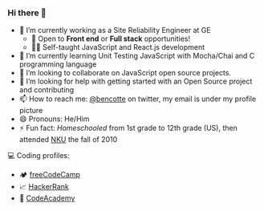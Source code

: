 ### Hi there 👋

- 🔭 I’m currently working as a Site Reliability Engineer at GE
  - 📖 Open to **Front end** or **Full stack** opportunities!
  - 👨‍💻 Self-taught JavaScript and React.js development
- 🌱 I’m currently learning Unit Testing JavaScript with Mocha/Chai and C programming language
- 👯 I’m looking to collaborate on JavaScript open source projects.
- 🤔 I’m looking for help with getting started with an Open Source project and contributing
- 📫 How to reach me: [@bencotte](https://www.twitter.com/bencotte) on twitter, my email is under my profile picture
- 😄 Pronouns: He/Him
- ⚡ Fun fact: _Homeschooled_ from 1st grade to 12th grade (US), then attended [NKU](https://www.nku.edu) the fall of 2010

:computer: Coding profiles:
- 🏕️ [freeCodeCamp](https://www.freecodecamp.org/ahtee)
- 📈 [HackerRank](https://www.hackerrank.com/ahtee)
- 🏫 [CodeAcademy](https://www.codecademy.com/profiles/ahtee)

<!--
**ahtee/ahtee** is a ✨ _special_ ✨ repository because its `README.md` (this file) appears on your GitHub profile.

Here are some ideas to get you started:

- 🔭 I’m currently working on ...
- 🌱 I’m currently learning ...
- 👯 I’m looking to collaborate on ...
- 🤔 I’m looking for help with ...
- 💬 Ask me about ...
- 📫 How to reach me: ...
- 😄 Pronouns: ...
- ⚡ Fun fact: ...
-->
